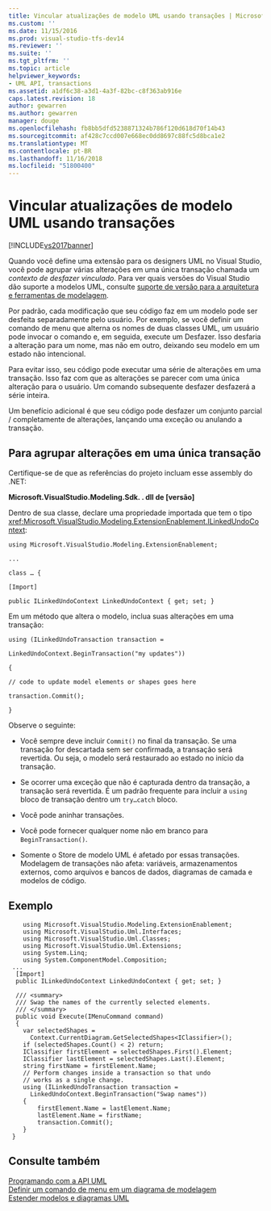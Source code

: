 ```yaml
---
title: Vincular atualizações de modelo UML usando transações | Microsoft Docs
ms.custom: ''
ms.date: 11/15/2016
ms.prod: visual-studio-tfs-dev14
ms.reviewer: ''
ms.suite: ''
ms.tgt_pltfrm: ''
ms.topic: article
helpviewer_keywords:
- UML API, transactions
ms.assetid: a1df6c38-a3d1-4a3f-82bc-c8f363ab916e
caps.latest.revision: 18
author: gewarren
ms.author: gewarren
manager: douge
ms.openlocfilehash: fb8bb5dfd5238871324b786f120d618d70f14b43
ms.sourcegitcommit: af428c7ccd007e668ec0dd8697c88fc5d8bca1e2
ms.translationtype: MT
ms.contentlocale: pt-BR
ms.lasthandoff: 11/16/2018
ms.locfileid: "51800400"
---
```

# <a name="link-uml-model-updates-by-using-transactions"></a>Vincular atualizações de modelo UML usando transações
[!INCLUDE[vs2017banner](../includes/vs2017banner.md)]

Quando você define uma extensão para os designers UML no Visual Studio, você pode agrupar várias alterações em uma única transação chamada um *contexto de desfazer vinculado*. Para ver quais versões do Visual Studio dão suporte a modelos UML, consulte [suporte de versão para a arquitetura e ferramentas de modelagem](../modeling/what-s-new-for-design-in-visual-studio.md#VersionSupport).  
  
 Por padrão, cada modificação que seu código faz em um modelo pode ser desfeita separadamente pelo usuário. Por exemplo, se você definir um comando de menu que alterna os nomes de duas classes UML, um usuário pode invocar o comando e, em seguida, execute um Desfazer. Isso desfaria a alteração para um nome, mas não em outro, deixando seu modelo em um estado não intencional.  
  
 Para evitar isso, seu código pode executar uma série de alterações em uma transação. Isso faz com que as alterações se parecer com uma única alteração para o usuário. Um comando subsequente desfazer desfazerá a série inteira.  
  
 Um benefício adicional é que seu código pode desfazer um conjunto parcial / completamente de alterações, lançando uma exceção ou anulando a transação.  
  
## <a name="to-group-changes-into-a-single-transaction"></a>Para agrupar alterações em uma única transação  
 Certifique-se de que as referências do projeto incluam esse assembly do .NET:  
  
 **Microsoft.VisualStudio.Modeling.Sdk. . dll de [versão]**  
  
 Dentro de sua classe, declare uma propriedade importada que tem o tipo <xref:Microsoft.VisualStudio.Modeling.ExtensionEnablement.ILinkedUndoContext>:  
  
 `using Microsoft.VisualStudio.Modeling.ExtensionEnablement;`  
  
 `...`  
  
 `class … {`  
  
 `[Import]`  
  
 `public ILinkedUndoContext LinkedUndoContext { get; set; }`  
  
 Em um método que altera o modelo, inclua suas alterações em uma transação:  
  
 `using (ILinkedUndoTransaction transaction =`  
  
 `LinkedUndoContext.BeginTransaction("my updates"))`  
  
 `{`  
  
 `// code to update model elements or shapes goes here`  
  
 `transaction.Commit();`  
  
 `}`  
  
 Observe o seguinte:  
  
-   Você sempre deve incluir `Commit()` no final da transação. Se uma transação for descartada sem ser confirmada, a transação será revertida. Ou seja, o modelo será restaurado ao estado no início da transação.  
  
-   Se ocorrer uma exceção que não é capturada dentro da transação, a transação será revertida. É um padrão frequente para incluir a `using` bloco de transação dentro um `try…catch` bloco.  
  
-   Você pode aninhar transações.  
  
-   Você pode fornecer qualquer nome não em branco para `BeginTransaction()`.  
  
-   Somente o Store de modelo UML é afetado por essas transações. Modelagem de transações não afeta: variáveis, armazenamentos externos, como arquivos e bancos de dados, diagramas de camada e modelos de código.  
  
## <a name="example"></a>Exemplo  
  
```  
    using Microsoft.VisualStudio.Modeling.ExtensionEnablement;  
    using Microsoft.VisualStudio.Uml.Interfaces;  
    using Microsoft.VisualStudio.Uml.Classes;  
    using Microsoft.VisualStudio.Uml.Extensions;  
    using System.Linq;  
    using System.ComponentModel.Composition;  
 ...  
  [Import]  
  public ILinkedUndoContext LinkedUndoContext { get; set; }  
  
  /// <summary>  
  /// Swap the names of the currently selected elements.  
  /// </summary>  
  public void Execute(IMenuCommand command)  
  {  
    var selectedShapes =  
      Context.CurrentDiagram.GetSelectedShapes<IClassifier>();  
    if (selectedShapes.Count() < 2) return;  
    IClassifier firstElement = selectedShapes.First().Element;  
    IClassifier lastElement = selectedShapes.Last().Element;  
    string firstName = firstElement.Name;  
    // Perform changes inside a transaction so that undo  
    // works as a single change.  
    using (ILinkedUndoTransaction transaction =   
      LinkedUndoContext.BeginTransaction("Swap names"))  
    {  
        firstElement.Name = lastElement.Name;  
        lastElement.Name = firstName;  
        transaction.Commit();  
    }  
 }  
```  
  
## <a name="see-also"></a>Consulte também  
 [Programando com a API UML](../modeling/programming-with-the-uml-api.md)   
 [Definir um comando de menu em um diagrama de modelagem](../modeling/define-a-menu-command-on-a-modeling-diagram.md)   
 [Estender modelos e diagramas UML](../modeling/extend-uml-models-and-diagrams.md)



